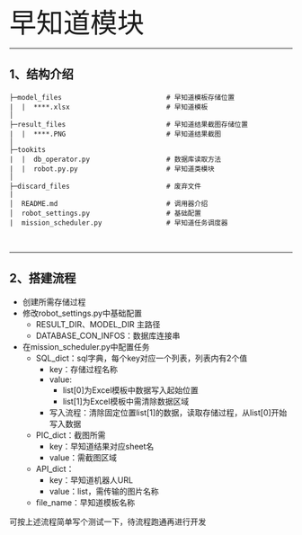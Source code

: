 
<font face="微软雅黑" size=7>早知道模块</font>
***

## 1、结构介绍


```
├─model_files                          # 早知道模板存储位置
|  |  ****.xlsx                        # 早知道模板
│          
├─result_files                         # 早知道结果截图存储位置
|  |  ****.PNG                         # 早知道结果截图
│
├─tookits                               
|  |  db_operator.py                   # 数据库读取方法
|  |  robot.py.py                      # 早知道类模块
│                
├─discard_files                        # 废弃文件
|
│  README.md                           # 调用器介绍
│  robot_settings.py                   # 基础配置
|  mission_scheduler.py                # 早知道任务调度器
```

<br>

***

## 2、搭建流程

- 创建所需存储过程
- 修改robot_settings.py中基础配置
  - RESULT_DIR、MODEL_DIR 主路径
  - DATABASE_CON_INFOS：数据库连接串
- 在mission_scheduler.py中配置任务
  - SQL_dict：sql字典，每个key对应一个列表，列表内有2个值
    - key：存储过程名称
    - value:
      - list[0]为Excel模板中数据写入起始位置
      - list[1]为Excel模板中需清除数据区域
    - 写入流程：清除固定位置list[1]的数据，读取存储过程，从list[0]开始写入数据
  - PIC_dict：截图所需
    - key：早知道结果对应sheet名
    - value：需截图区域
  - API_dict：
    - key：早知道机器人URL
    - value：list，需传输的图片名称
  - file_name：早知道模板名称




可按上述流程简单写个测试一下，待流程跑通再进行开发